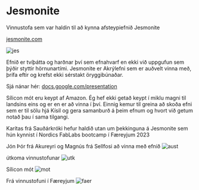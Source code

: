 # Jesmonite
Vinnustofa sem var haldin til að kynna afsteypiefnið Jesmonite 

[jesmonite.com](https://jesmonite.com/)

![jes](https://d1lbosgzcsxxia.cloudfront.net/wp-content/uploads/2021/09/jnlb_top_fck-1920x1080-1.jpg)

Efnið er tvíþátta og harðnar því sem efnahvarf en ekki við uppgufun sem þýðir styttir hörnunartími.
Jesmonite er Akrýlefni sem er auðvelt vinna með, þrífa eftir og krefst ekki sérstakt öryggibúnaðar.

Sjá nánar hér: [docs.google.com/presentation](https://docs.google.com/presentation/d/1IMIdoyhDjVC6_CZETR6C-Uw4IDZtFyT8cPeHlddic-8/edit?usp=sharing)

Sílicon mót eru keypt af Amazon.
Ég hef ekki getað keypt í miklu magni til landsins eins og er en er að vinna í því.
Einnig kemur til greina að skoða efni sem er til sölu hjá Kísil og gera samanburð á þeim efnum og hvort við getum notað þau í sama tilgangi.

Karítas frá Sauðárkróki hefur haldið utan um þekkinguna á Jesmonite sem hún kynnist í Nordics FabLabs bootcamp í Færeyjum 2023

Jón Þór frá Akureyri og Magnús frá Sellfosi að vinna með efnið
![aust](https://scontent.frkv3-1.fna.fbcdn.net/v/t39.30808-6/348561950_984352832731422_7968873079852891717_n.jpg?_nc_cat=106&ccb=1-7&_nc_sid=730e14&_nc_ohc=d9Va7vCMvcgAX-3Z7os&_nc_ht=scontent.frkv3-1.fna&oh=00_AfCc6CDXdF6noFemODSCzpIzfQM9VNhY7VzUWbdETCjgiw&oe=6476D48F)

útkoma vinnustofunar
![utk](https://scontent.frkv3-1.fna.fbcdn.net/v/t39.30808-6/348972795_3439812866330038_3485607988085392988_n.jpg?_nc_cat=101&ccb=1-7&_nc_sid=730e14&_nc_ohc=DfjDIoGWU7gAX-GALuE&_nc_ht=scontent.frkv3-1.fna&oh=00_AfAEkeepTcqj4Xk_AOHx8O9poZm3JiL7PPpgoqPrVf77zA&oe=6477D068)

Sílicon mót
![mot](https://scontent.frkv3-1.fna.fbcdn.net/v/t39.30808-6/347226254_103231782789827_1947149395065494071_n.jpg?_nc_cat=110&ccb=1-7&_nc_sid=730e14&_nc_ohc=oJD3uEGmfmoAX_1cTlP&_nc_ht=scontent.frkv3-1.fna&oh=00_AfBpULK6MpcdmKvKY2EOVjD7yxeI0mYZf35IYBDaMceIKg&oe=64775B75) 

Frá vinnustofuni í Færeyjum
![faer](https://scontent.frkv3-1.fna.fbcdn.net/v/t39.30808-6/321951270_5765358856834807_3782883411195346477_n.jpg?stp=cp6_dst-jpg&_nc_cat=101&ccb=1-7&_nc_sid=8bfeb9&_nc_ohc=qEKNx3l_kNcAX9CgU48&_nc_ht=scontent.frkv3-1.fna&oh=00_AfC2TkWZj3nzdY38DlI2F7bFzVTJw6Uuvmby6nRpcTkLpQ&oe=6476FF70)
